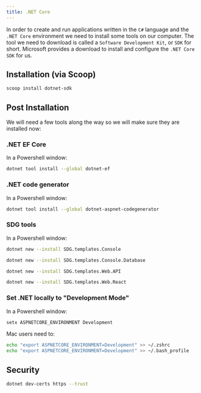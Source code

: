 ```yaml
---
title: .NET Core
---
```


In order to create and run applications written in the `C#` language and the
`.NET Core` environment we need to install some tools on our computer. The tool
we need to download is called a `Software Development Kit`, or `SDK` for short.
Microsoft provides a download to install and configure the `.NET Core` `SDK` for
us.

## Installation (via Scoop)

```sh
scoop install dotnet-sdk
```

## Post Installation

We will need a few tools along the way so we will make sure they are installed
now:

### .NET EF Core

In a Powershell window:

```sh
dotnet tool install --global dotnet-ef
```

### .NET code generator

In a Powershell window:

```sh
dotnet tool install --global dotnet-aspnet-codegenerator
```

### SDG tools

In a Powershell window:

```sh
dotnet new --install SDG.templates.Console
```

```sh
dotnet new --install SDG.templates.Console.Database
```

```sh
dotnet new --install SDG.templates.Web.API
```

```sh
dotnet new --install SDG.templates.Web.React
```

### Set .NET locally to "Development Mode"

In a Powershell window:

```sh
setx ASPNETCORE_ENVIRONMENT Development
```

Mac users need to:

```sh
echo "export ASPNETCORE_ENVIRONMENT=Development" >> ~/.zshrc
echo "export ASPNETCORE_ENVIRONMENT=Development" >> ~/.bash_profile
```

## Security

```sh
dotnet dev-certs https --trust
```
